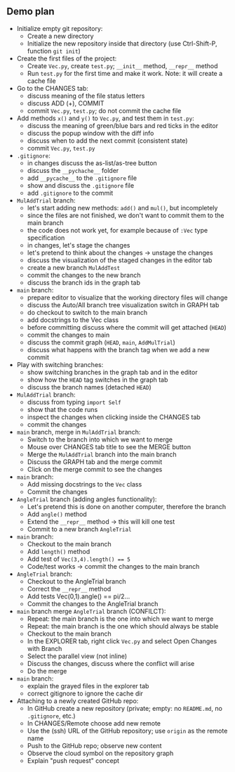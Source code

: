 ## Demo plan

- Initialize empty git repository:
  - Create a new directory
  - Initialize the new repository inside that directory (use Ctrl-Shift-P, function `git init`)
- Create the first files of the project:
  - Create `Vec.py`, create `test.py`; `__init__` method, `__repr__` method
  - Run `test.py` for the first time and make it work. Note: it will create a cache file
- Go to the CHANGES tab:
  - discuss meaning of the file status letters
  - discuss ADD (+), COMMIT
  - commit `Vec.py`, `test.py`; do not commit the cache file
- Add methods `x()` and `y()` to `Vec.py`, and test them in `test.py`:
  - discuss the meaning of green/blue bars and red ticks in the editor
  - discuss the popup window with the diff info
  - discuss when to add the next commit (consistent state)
  - commit `Vec.py`, `test.py`
- `.gitignore`:
  - in changes discuss the as-list/as-tree button
  - discuss the `__pychache__` folder
  - add `__pycache__` to the `.gitignore` file
  - show and discuss the `.gitignore` file
  - add `.gitignore` to the commit
- `MulAddTrial` branch:
  - let's start adding new methods: `add()` and `mul()`, but incompletely
  - since the files are not finished, we don't want to commit them to the main branch
  - the code does not work yet, for example because of `:Vec` type specification
  - in changes, let's stage the changes
  - let's pretend to think about the changes -> unstage the changes
  - discuss the visualization of the staged changes in the editor tab
  - create a new branch `MulAddTest`
  - commit the changes to the new branch
  - discuss the branch ids in the graph tab
- `main` branch:
  - prepare editor to visualize that the working directory files will change
  - discuss the Auto/All branch tree visualization switch in GRAPH tab
  - do checkout to switch to the main branch
  - add docstrings to the Vec class
  - before committing discuss where the commit will get attached (`HEAD`)
  - commit the changes to main
  - discuss the commit graph (`HEAD`, `main`, `AddMulTrial`)
  - discuss what happens with the branch tag when we add a new commit
- Play with switching branches:
  - show switching branches in the graph tab and in the editor
  - show how the `HEAD` tag switches in the graph tab
  - discuss the branch names (detached `HEAD`)
- `MulAddTrial` branch:
  - discuss from typing `import Self`
  - show that the code runs
  - inspect the changes when clicking inside the CHANGES tab
  - commit the changes
- `main` branch, merge in `MulAddTrial` branch:
  - Switch to the branch into which we want to merge
  - Mouse over CHANGES tab title to see the MERGE button
  - Merge the `MulAddTrial` branch into the main branch
  - Discuss the GRAPH tab and the merge commit
  - Click on the merge commit to see the changes
- `main` branch:
  - Add missing docstrings to the `Vec` class
  - Commit the changes
- `AngleTrial` branch (adding angles functionality):
  - Let's pretend this is done on another computer, therefore the branch
  - Add `angle()` method
  - Extend the `__repr__` method -> this will kill one test
  - Commit to a new branch `AngleTrial`
- `main` branch:
  - Checkout to the main branch
  - Add `length()` method
  - Add test of `Vec(3,4).length() == 5`
  - Code/test works -> commit the changes to the main branch
- `AngleTrial` branch:
  - Checkout to the AngleTrial branch
  - Correct the `__repr__` method
  - Add tests Vec(0,1).angle() == pi/2...
  - Commit the changes to the AngleTrial branch
- `main` branch merge `AngleTrial` branch (CONFILCT):
  - Repeat: the main branch is the one into which we want to merge
  - Repeat: the main branch is the one which should always be stable
  - Checkout to the main branch
  - In the EXPLORER tab, right click `Vec.py` and select Open Changes with Branch
  - Select the parallel view (not inline)
  - Discuss the changes, discuss where the conflict will arise
  - Do the merge
- `main` branch:
  - explain the grayed files in the explorer tab
  - correct gitignore to ignore the cache dir
- Attaching to a newly created GitHub repo:
  - In GitHub create a new repository (private; empty: no `README.md`, no `.gitignore`, etc.)
  - In CHANGES/Remote choose add new remote
  - Use the (ssh) URL of the GitHub repository; use `origin` as the remote name
  - Push to the GitHub repo; observe new content
  - Observe the cloud symbol on the repository graph
  - Explain "push request" concept

